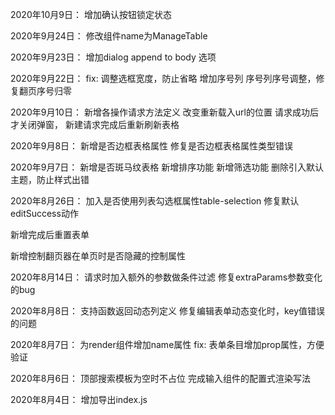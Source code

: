 2020年10月9日：
增加确认按钮锁定状态

2020年9月24日：
修改组件name为ManageTable

2020年9月23日：
增加dialog append to body 选项

2020年9月22日：
fix: 调整选框宽度，防止省略
增加序号列
序号列序号调整，修复翻页序号归零

2020年9月10日：
新增各操作请求方法定义
改变重新载入url的位置
请求成功后才关闭弹窗， 新建请求完成后重新刷新表格

2020年9月8日：
新增是否边框表格属性
修复是否边框表格属性类型错误

2020年9月7日：
新增是否斑马纹表格
新增排序功能
新增筛选功能
删除引入默认主题，防止样式出错


2020年8月26日：
加入是否使用列表勾选框属性table-selection
修复默认editSuccess动作

新增完成后重置表单

新增控制翻页器在单页时是否隐藏的控制属性




2020年8月14日：
请求时加入额外的参数做条件过滤
修复extraParams参数变化的bug

2020年8月8日：
支持函数返回动态列定义
修复编辑表单动态变化时，key值错误的问题

2020年8月7日：
为render组件增加name属性
fix: 表单条目增加prop属性，方便验证

2020年8月6日：
顶部搜索模板为空时不占位
完成输入组件的配置式渲染写法

2020年8月4日：
增加导出index.js

